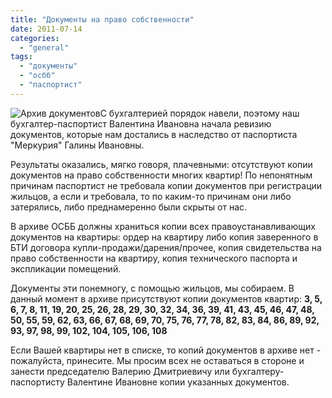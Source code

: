 ```yaml
---
title: "Документы на право собственности"
date: 2011-07-14
categories: 
  - "general"
tags: 
  - "документы"
  - "осбб"
  - "паспортист"
---
```


![Архив документов](http://shevchenko4a.brovary.org/wp-content/uploads/2011/07/arhiv.jpg "Архив документов")С бухгалтерией порядок навели, поэтому наш бухгалтер-паспортист Валентина Ивановна начала ревизию документов, которые нам достались в наследство от паспортиста "Меркурия" Галины Ивановны.

Результаты оказались, мягко говоря, плачевными: отсутствуют копии документов на право собственности многих квартир! По непонятным причинам паспортист не требовала копии документов при регистрации жильцов, а если и требовала, то по каким-то причинам они либо затерялись, либо преднамеренно были скрыты от нас.

В архиве ОСББ должны храниться копии всех правоустанавливающих документов на квартиры: ордер на квартиру либо <!--more-->копия заверенного в БТИ договора купли-продажи/дарения/прочее, копия свидетельства на право собственности на квартиру, копия технического паспорта и экспликации помещений.

Документы эти понемногу, с помощью жильцов, мы собираем. В данный момент в архиве присутствуют копии документов квартир: **3, 5, 6, 7, 8, 11, 19, 20, 25, 26, 28, 29, 30, 32, 34, 36, 39, 41, 43, 45, 46, 47, 48, 50, 55, 59, 62, 63, 66, 67, 68, 69, 70, 75, 76, 77, 78, 82, 83, 84, 86, 89, 92, 93, 97, 98, 99, 102, 104, 105, 106, 108**

Если Вашей квартиры нет в списке, то копий документов в архиве нет - пожалуйста, принесите. Мы просим всех не оставаться в стороне и занести председателю Валерию Дмитриевичу или бухгалтеру-паспортисту Валентине Ивановне копии указанных документов.
